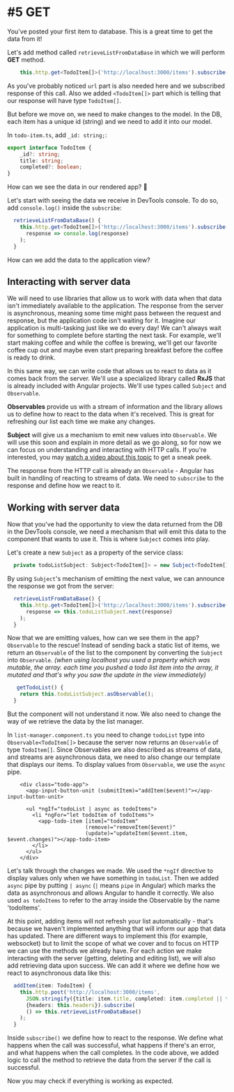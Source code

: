# \#5 GET

You've posted your first item to database. This is a great time to get the data from it!

Let's add method called `retrieveListFromDataBase` in which we will perform **GET** method.

```typescript
    this.http.get<TodoItem[]>('http://localhost:3000/items').subscribe();
```

As you've probably noticed `url` part is also needed here and we subscribed response of this call. Also we added `<TodoItem[]>` part which is telling that our response will have type `TodoItem[]`.

But before we move on, we need to make changes to the model. In the DB, each item has a unique id \(string\) and we need to add it into our model.

In `todo-item.ts`, add `_id: string;`:

```typescript
export interface TodoItem {
    _id?: string;
    title: string;
    completed?: boolean;
}
```

How can we see the data in our rendered app? 🤔

Let's start with seeing the data we receive in DevTools console. To do so, add `console.log()` inside the `subscribe`:

```typescript
  retrieveListFromDataBase() {
    this.http.get<TodoItem[]>('http://localhost:3000/items').subscribe(
      response => console.log(response)
    );
  }
```

How can we add the data to the application view?

## Interacting with server data

We will need to use libraries that allow us to work with data when that data isn't immediately available to the application. The response from the server is asynchronous, meaning some time might pass between the request and response, but the application code isn't waiting for it. Imagine our application is multi-tasking just like we do every day! We can't always wait for something to complete before starting the next task. For example, we'll start making coffee and while the coffee is brewing, we'll get our favorite coffee cup out and maybe even start preparing breakfast before the coffee is ready to drink.

In this same way, we can write code that allows us to react to data as it comes back from the server. We'll use a specialized library called **RxJS** that is already included with Angular projects. We'll use types called `Subject` and `Observable`.

**Observables** provide us with a stream of information and the library allows us to define how to react to the data when it's received. This is great for refreshing our list each time we make any changes.

**Subject** will give us a mechanism to emit new values into `Observable`. We will use this soon and explain in more detail as we go along, so for now we can focus on understanding and interacting with HTTP calls. If you're interested, you may [watch a video about this topic](https://www.youtube.com/watch?v=QHCjT3jRzB0) to get a sneak peek.

The response from the HTTP call is already an `Observable` - Angular has built in handling of reacting to streams of data. We need to `subscribe` to the response and define how we react to it.

## Working with server data

Now that you've had the opportunity to view the data returned from the DB in the DevTools console, we need a mechanism that will emit this data to the component that wants to use it. This is where `Subject` comes into play.

Let's create a new `Subject` as a property of the service class:

```typescript
  private todoListSubject: Subject<TodoItem[]> = new Subject<TodoItem[]>();
```

By using `Subject`'s mechanism of emitting the next value, we can announce the response we got from the server:

```typescript
  retrieveListFromDataBase() {
    this.http.get<TodoItem[]>('http://localhost:3000/items').subscribe(
      response => this.todoListSubject.next(response)
    );
  }
```

Now that we are emitting values, how can we see them in the app? `Observable` to the rescue! Instead of sending back a static list of items, we return an `Observable` of the list to the component by converting the `Subject` into `Observable`. _\(when using localhost you used a property which was mutable, the array. each time you pushed a todo list item into the array, it mutated and that's why you saw the update in the view immediately\)_

```typescript
   getTodoList() {
    return this.todoListSubject.asObservable();
  }
```

But the component will not understand it now. We also need to change the way of we retrieve the data by the list manager.

In `list-manager.component.ts` you need to change `todoList` type into `Observable<TodoItem[]>` because the server now returns an `Observable` of type `TodoItem[]`. Since Observables are also described as streams of data, and streams are asynchronous data, we need to also change our template that displays our items. To display values from `Observable`, we use the `async` pipe.

```markup
    <div class="todo-app">
      <app-input-button-unit (submitItem)="addItem($event)"></app-input-button-unit>

      <ul *ngIf="todoList | async as todoItems">
        <li *ngFor="let todoItem of todoItems">
          <app-todo-item [item]="todoItem"
                         (remove)="removeItem($event)"
                         (update)="updateItem($event.item, $event.changes)"></app-todo-item>
        </li>
      </ul>
    </div>
```

Let's talk through the changes we made. We used the `*ngIf` directive to display values only when we have something in `todoList`. Then we added `async` pipe by putting `| async` \(`|` means `pipe` in Angular\) which marks the data as asynchronous and allows Angular to handle it correctly. We also used `as todoItems` to refer to the array inside the Observable by the name 'todoItems'.

At this point, adding items will not refresh your list automatically - that's because we haven't implemented anything that will inform our app that data has updated. There are different ways to implement this \(for example, websocket\) but to limit the scope of what we cover and to focus on HTTP we can use the methods we already have. For each action we make interacting with the server \(getting, deleting and editing list\), we will also add retrieving data upon success. We can add it where we define how we react to asynchronous data like this:

```typescript
  addItem(item: TodoItem) {
    this.http.post('http://localhost:3000/items',
      JSON.stringify({title: item.title, completed: item.completed || false}),
      {headers: this.headers}).subscribe(
      () => this.retrieveListFromDataBase()
    );
  }
```

Inside `subscribe()` we define how to react to the response. We define what happens when the call was successful, what happens if there's an error, and what happens when the call completes. In the code above, we added logic to call the method to retrieve the data from the server if the call is successful.

Now you may check if everything is working as expected.

